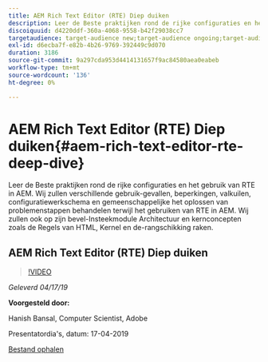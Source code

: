 ```yaml
---
title: AEM Rich Text Editor (RTE) Diep duiken
description: Leer de Beste praktijken rond de rijke configuraties en het gebruik van RTE in AEM. Wij zullen verschillende gebruik-gevallen, beperkingen, valkuilen, configuratiewerkschema en gemeenschappelijke het oplossen van problemenstappen behandelen terwijl het gebruiken van RTE in AEM. Wij zullen ook op zijn bevel-Insteekmodule Architectuur en kernconcepten zoals de Regels van HTML, Kernel en de-rangschikking raken.
discoiquuid: d4220ddf-360a-4068-9558-b42f29038cc7
targetaudience: target-audience new;target-audience ongoing;target-audience upgrader
exl-id: d6ecba7f-e82b-4b26-9769-392449c9d070
duration: 3186
source-git-commit: 9a297cda953d4414131657f9ac84580aea0eabeb
workflow-type: tm+mt
source-wordcount: '136'
ht-degree: 0%

---
```


# AEM Rich Text Editor (RTE) Diep duiken{#aem-rich-text-editor-rte-deep-dive}

Leer de Beste praktijken rond de rijke configuraties en het gebruik van RTE in AEM. Wij zullen verschillende gebruik-gevallen, beperkingen, valkuilen, configuratiewerkschema en gemeenschappelijke het oplossen van problemenstappen behandelen terwijl het gebruiken van RTE in AEM. Wij zullen ook op zijn bevel-Insteekmodule Architectuur en kernconcepten zoals de Regels van HTML, Kernel en de-rangschikking raken.

## AEM Rich Text Editor (RTE) Diep duiken

>[!VIDEO](https://video.tv.adobe.com/v/27087/?quality=9)

*Geleverd 04/17/19*

**Voorgesteld door:**

Hanish Bansal, Computer Scientist, Adobe

Presentatordia&#39;s, datum: 17-04-2019

[Bestand ophalen](assets/aem-gems-aem-rte-04172019.pdf)
